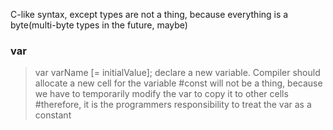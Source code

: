 C-like syntax, except types are not a thing, because everything is a byte(multi-byte types in the future, maybe)

### var
> var varName [= initialValue];
declare a new variable. Compiler should allocate a new cell for the variable
#const will not be a thing, because we have to temporarily modify the var to copy it to other cells
#therefore, it is the programmers responsibility to treat the var as a constant



